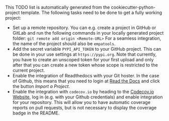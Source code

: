 This TODO list is automatically generated from the cookiecutter-python-project template.
The following tasks need to be done to get a fully working project:

* Set up a remote repository. You can e.g. create a project in GitHub or GitLab and run
  the following commands in your locally generated project folder: `git remote add origin <Remote-URL>`
  For a seamless integration, the name of the project should also be `empatools`.
* Add the secret variable `PYPI_API_TOKEN` to your GitHub project. This can be done in your
  use settings at `https://pypi.org`. Note that currently, you have to create an unscoped token
  for your first upload and only after that you can create a new token whose scope is restricted
  to the current project.
* Enable the integration of Readthedocs with your Git hoster. In the case of Github, this means
  that you need to login at [Read the Docs](https://readthedocs.org) and click the button
  *Import a Project*.
* Enable the integration with `codecov.io` by heading to the [Codecov.io Website](https://codecov.io),
  log in (e.g. with your Github credentials) and enable integration for your repository. This will
  allow you to have automatic coverage reports on pull requests, but is not necessary to display
  the coverage badge in the README.